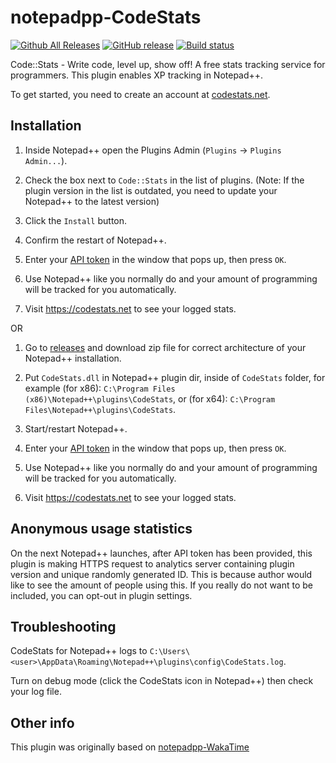 notepadpp-CodeStats
=====================

[![Github All Releases](https://img.shields.io/github/downloads/p0358/notepadpp-CodeStats/total.svg)](https://github.com/p0358/notepadpp-CodeStats/releases) [![GitHub release](https://img.shields.io/github/release/p0358/notepadpp-CodeStats.svg)](https://github.com/p0358/notepadpp-CodeStats/releases) [![Build status](https://ci.appveyor.com/api/projects/status/c34pe9fpnstehfe0?svg=true)](https://ci.appveyor.com/project/p0358/notepadpp-codestats)

Code::Stats - Write code, level up, show off! A free stats tracking service for programmers. This plugin enables XP tracking in Notepad++.

To get started, you need to create an account at [codestats.net](https://codestats.net/).


Installation
------------

1. Inside Notepad++ open the Plugins Admin (`Plugins` → `Plugins Admin...`).

2. Check the box next to `Code::Stats` in the list of plugins. (Note: If the plugin version in the list is outdated, you need to update your Notepad++ to the latest version)

3. Click the `Install` button.

4. Confirm the restart of Notepad++.

3. Enter your [API token](https://codestats.net/my/machines) in the window that pops up, then press `OK`.

4. Use Notepad++ like you normally do and your amount of programming will be tracked for you automatically.

5. Visit https://codestats.net to see your logged stats.

OR

1. Go to [releases](https://github.com/p0358/notepadpp-CodeStats/releases) and download zip file for correct architecture of your Notepad++ installation.

2. Put `CodeStats.dll` in Notepad++ plugin dir, inside of `CodeStats` folder, for example (for x86): `C:\Program Files (x86)\Notepad++\plugins\CodeStats`, or (for x64): `C:\Program Files\Notepad++\plugins\CodeStats`.

3. Start/restart Notepad++.

4. Enter your [API token](https://codestats.net/my/machines) in the window that pops up, then press `OK`.

5. Use Notepad++ like you normally do and your amount of programming will be tracked for you automatically.

6. Visit https://codestats.net to see your logged stats.


Anonymous usage statistics
---------------------

On the next Notepad++ launches, after API token has been provided, this plugin is making HTTPS request to analytics server containing plugin version and unique randomly generated ID. This is because author would like to see the amount of people using this. If you really do not want to be included, you can opt-out in plugin settings.


Troubleshooting
---------------

CodeStats for Notepad++ logs to `C:\Users\<user>\AppData\Roaming\Notepad++\plugins\config\CodeStats.log`.

Turn on debug mode (click the CodeStats icon in Notepad++) then check your log file.


Other info
----------

This plugin was originally based on [notepadpp-WakaTime](https://github.com/wakatime/notepadpp-wakatime)
